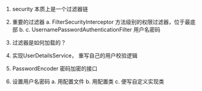 1. security 本质上是一个过滤器链
2. 重要的过滤器
    a. FilterSecurityInterceptor 方法级别的权限过滤器，位于最底部
    b. 
    c. UsernamePasswordAuthenticationFilter 用户名密码
3. 过滤器是如何加载的？
    
4. 实现UserDetailsService， 重写自己的用户校验逻辑

5. PasswordEncoder 密码加密的接口

6. 设置用户名密码
    a. 用配置文件
    b. 用配置类
    c. 便写自定义实现类